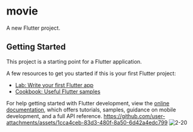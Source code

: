 # movie

A new Flutter project.

## Getting Started

This project is a starting point for a Flutter application.

A few resources to get you started if this is your first Flutter project:

- [Lab: Write your first Flutter app](https://docs.flutter.dev/get-started/codelab)
- [Cookbook: Useful Flutter samples](https://docs.flutter.dev/cookbook)

For help getting started with Flutter development, view the
[online documentation](https://docs.flutter.dev/), which offers tutorials,
samples, guidance on mobile development, and a full API reference.
https://github.com/user-attachments/assets/1cca4ceb-83d3-480f-8a50-6d42a4edc799
![2-20](https://github.com/user-attachments/assets/df8771e3-b3be-4e59-8527-cb0a72db513a)


